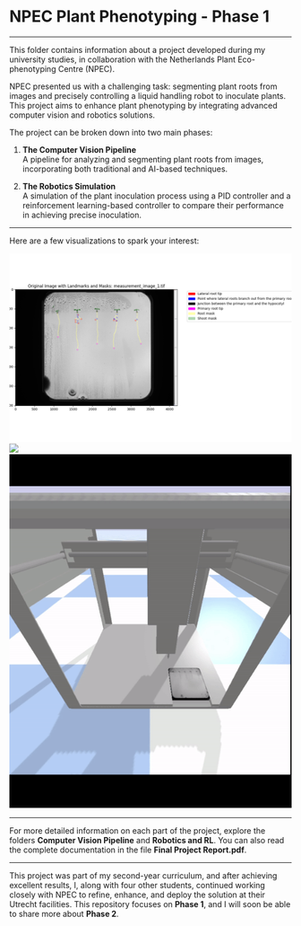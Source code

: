 # NPEC Plant Phenotyping - Phase 1
---

This folder contains information about a project developed during my university studies, in collaboration with the Netherlands Plant Eco-phenotyping Centre (NPEC).

NPEC presented us with a challenging task: segmenting plant roots from images and precisely controlling a liquid handling robot to inoculate plants. This project aims to enhance plant phenotyping by integrating advanced computer vision and robotics solutions.

The project can be broken down into two main phases:

1. **The Computer Vision Pipeline**  
   A pipeline for analyzing and segmenting plant roots from images, incorporating both traditional and AI-based techniques.

2. **The Robotics Simulation**  
   A simulation of the plant inoculation process using a PID controller and a reinforcement learning-based controller to compare their performance in achieving precise inoculation.

---

Here are a few visualizations to spark your interest:

<img src='Computer Vision Pipeline/2. Plant Image Analysis/processed_images/measurement_image_1/final_image_with_legend.png'>

<br>

<img src='Computer Vision Pipeline/2. Plant Image Analysis/media/interactive_plot.gif'>

<br>

<img src='Robotics and RL/3. Reinforcement Learning/plots/RL controller.gif'>

---

For more detailed information on each part of the project, explore the folders **Computer Vision Pipeline** and **Robotics and RL**. You can also read the complete documentation in the file **Final Project Report.pdf**.

---

This project was part of my second-year curriculum, and after achieving excellent results, I, along with four other students, continued working closely with NPEC to refine, enhance, and deploy the solution at their Utrecht facilities. This repository focuses on **Phase 1**, and I will soon be able to share more about **Phase 2**.
